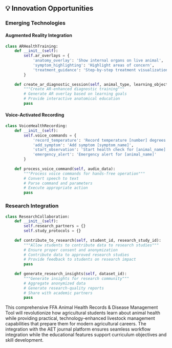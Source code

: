 ## 💡 **Innovation Opportunities**

### **Emerging Technologies**

#### **Augmented Reality Integration**
```python
class ARHealthTraining:
    def __init__(self):
        self.ar_overlays = {
            'anatomy_overlay': 'Show internal organs on live animal',
            'symptom_highlighting': 'Highlight areas of concern',
            'treatment_guidance': 'Step-by-step treatment visualization'
        }
    
    def create_ar_diagnostic_session(self, animal_type, learning_objective):
        """Create AR-enhanced diagnostic training"""
        # Generate AR overlay based on learning goals
        # Provide interactive anatomical education
        pass
```

#### **Voice-Activated Recording**
```python
class VoiceHealthRecording:
    def __init__(self):
        self.voice_commands = {
            'record_temperature': 'Record temperature [number] degrees',
            'add_symptom': 'Add symptom [symptom_name]',
            'start_observation': 'Start health check for [animal_name]',
            'emergency_alert': 'Emergency alert for [animal_name]'
        }
    
    def process_voice_command(self, audio_data):
        """Process voice commands for hands-free operation"""
        # Convert speech to text
        # Parse command and parameters
        # Execute appropriate action
        pass
```

### **Research Integration**
```python
class ResearchCollaboration:
    def __init__(self):
        self.research_partners = {}
        self.study_protocols = {}
    
    def contribute_to_research(self, student_id, research_study_id):
        """Allow students to contribute data to research studies"""
        # Ensure proper consent and anonymization
        # Contribute data to approved research studies
        # Provide feedback to students on research impact
        pass
    
    def generate_research_insights(self, dataset_id):
        """Generate insights for research community"""
        # Aggregate anonymized data
        # Generate research-quality reports
        # Share with academic partners
        pass
```

This comprehensive FFA Animal Health Records & Disease Management Tool will revolutionize how agricultural students learn about animal health while providing practical, technology-enhanced livestock management capabilities that prepare them for modern agricultural careers. The integration with the AET journal platform ensures seamless workflow integration while the educational features support curriculum objectives and skill development.


